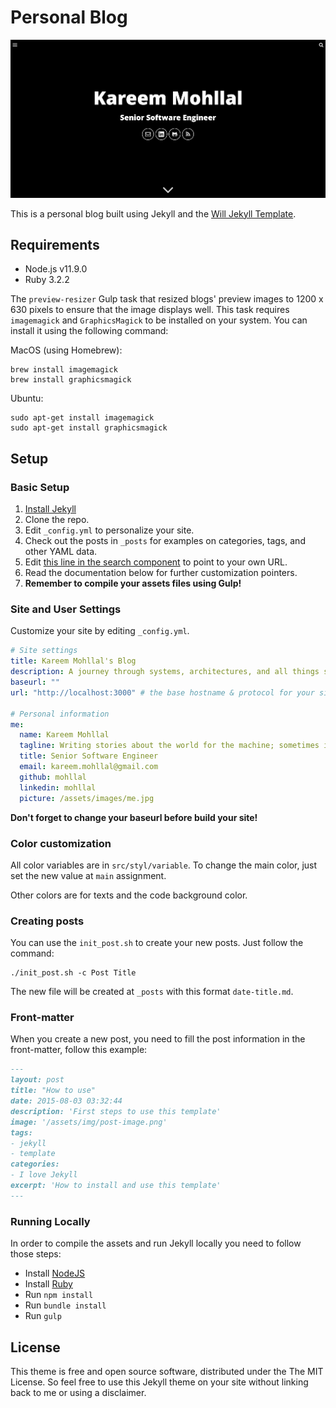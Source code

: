 # Personal Blog

![Screenshot](screenshot.png)

This is a personal blog built using Jekyll and the [Will Jekyll Template](https://github.com/willianjusten/will-jekyll-templat).

## Requirements

- Node.js v11.9.0
- Ruby 3.2.2

The `preview-resizer` Gulp task that resized blogs' preview images to 1200 x 630 pixels to ensure that the image displays well. This task requires `imagemagick` and `GraphicsMagick` to be installed on your system. You can install it using the following command:

MacOS (using Homebrew):

```shell
brew install imagemagick
brew install graphicsmagick
```

Ubuntu:

```shell
sudo apt-get install imagemagick
sudo apt-get install graphicsmagick
```

## Setup

### Basic Setup

1. [Install Jekyll](http://jekyllrb.com)
2. Clone the repo.
3. Edit `_config.yml` to personalize your site.
4. Check out the posts in `_posts` for examples on categories, tags, and other YAML data.
5. Edit [this line in the search component](https://github.com/mohllal/mohllal.github.io/blob/main/src/js/simpleJekyllSearch.js#L4) to point to your own URL.
6. Read the documentation below for further customization pointers.
7. **Remember to compile your assets files using Gulp!**

### Site and User Settings

Customize your site by editing `_config.yml`.

```yml
# Site settings
title: Kareem Mohllal's Blog
description: A journey through systems, architectures, and all things software engineering.
baseurl: ""
url: "http://localhost:3000" # the base hostname & protocol for your site

# Personal information
me:
  name: Kareem Mohllal
  tagline: Writing stories about the world for the machine; sometimes it understands.
  title: Senior Software Engineer
  email: kareem.mohllal@gmail.com
  github: mohllal
  linkedin: mohllal
  picture: /assets/images/me.jpg
```

**Don't forget to change your baseurl before build your site!**

### Color customization

All color variables are in `src/styl/variable`. To change the main color, just set the new value at `main` assignment.

Other colors are for texts and the code background color.

### Creating posts

You can use the `init_post.sh` to create your new posts. Just follow the command:

```shell
./init_post.sh -c Post Title
```

The new file will be created at `_posts` with this format `date-title.md`.

### Front-matter

When you create a new post, you need to fill the post information in the front-matter, follow this example:

```markdown
---
layout: post
title: "How to use"
date: 2015-08-03 03:32:44
description: 'First steps to use this template'
image: '/assets/img/post-image.png'
tags:
- jekyll
- template
categories:
- I love Jekyll
excerpt: 'How to install and use this template'
---
```

### Running Locally

In order to compile the assets and run Jekyll locally you need to follow those steps:

- Install [NodeJS](https://nodejs.org/)
- Install [Ruby](https://www.ruby-lang.org/en/downloads/)
- Run `npm install`
- Run `bundle install`
- Run `gulp`

## License

This theme is free and open source software, distributed under the The MIT License. So feel free to use this Jekyll theme on your site without linking back to me or using a disclaimer.
